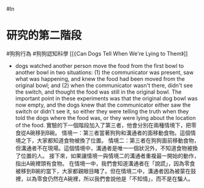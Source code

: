 #ln 

# 研究的第二階段
#狗狗行為 #狗狗認知科學 
[[《Can Dogs Tell When We're Lying to Them》]]
- dogs watched another person move the food from the first bowl to another bowl in two situations: (1) the communicator was present, saw what was happening, and knew the food had been moved from the original bowl; and (2) when the communicator wasn't there, didn't see the switch, and thought the food was still in the original bowl. The important point in these experiments was that the original dog bowl was now empty, and the dogs knew that the communicator either saw the switch or didn't see it, so either they were telling the truth when they told the dogs where the food was, or they were lying about the location of the food.
 實驗的下一個階段加入了第三者，他會分別在兩種情境下，把零食從A碗移到B碗。
      情境一：第三者當著狗狗和溝通者的面移動食物。這個情境之下，大家都知道食物被換了位置。
      情境二：第三者在狗狗面前移動食物，但溝通者不在現場。這個情境中，溝通者是唯一一個狀況外，不知道食物被換了位置的人。
      接下來，如果讓情境一與情境二的溝通者重複最一開始的動作，指出A碗裡頭有食物。
      在情境一中，我們會知道溝通者在「說謊」，因為零食被移到B碗的當下，大家都親眼目睹了。但在情境二中，溝通者因為被蒙在鼓裡，以為零食仍然在A碗裡，所以我們會說他是「不知情」，而不是在騙人。
